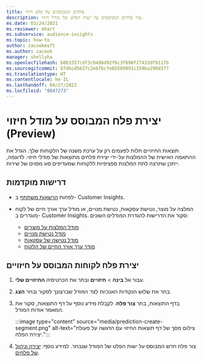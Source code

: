 ```yaml
---
title: פלחים המבוססים על פלט חיזוי
description: צור פלחים המבוססים על ישות הפלט של מודל חיזוי.
ms.date: 03/24/2021
ms.reviewer: mhart
ms.subservice: audience-insights
ms.topic: how-to
author: zacookmsft
ms.author: zacook
manager: shellyha
ms.openlocfilehash: b0b3357cdf3c049bd92f6c3f690f27433df9117b
ms.sourcegitcommit: b7dbcd5627c2ebfbcfe65589991c159ba290d377
ms.translationtype: HT
ms.contentlocale: he-IL
ms.lasthandoff: 04/27/2022
ms.locfileid: "8647273"
---
```

# <a name="create-a-segment-based-on-a-prediction-model-preview"></a>יצירת פלח המבוסס על מודל חיזוי (Preview)

תוצאות החיזויים חלות לפעמים רק על ערכת משנה של הלקוחות שלך. הגדל את ההתאמה האישית של ההמלצות על-ידי יצירת פלחים מתוצאות של מודלי חיזוי. לדוגמה, ייתכן שתרצה לתת המלצות ספציפיות ללקוחות שמעדיפים סוג מסוים של שירות. 

## <a name="prerequisites"></a>דרישות מוקדמות

- לפחות [הרשאות משתתף](permissions.md) ב- Customer Insights.

- המלצה על מוצר, נטישת עסקאות, נטישת מנויים, או מודל ערך אורך חיים של לקוח מוגדרים ב- Customer Insights. סקור את הדרישות להגדרת המודלים השונים:

  - [מודל המלצות על מוצרים](predict-product-recommendation.md)
  - [מודל נטישת מנויים](predict-subscription-churn.md)
  - [מודל נטישה של עסקאות](predict-transactional-churn.md)
  - [מודך ערך אורך החיים של הלקוח](predict-customer-lifetime-value.md)

## <a name="create-a-customer-segment-based-on-predictions"></a>יצירת פלח לקוחות המבוסס על חיזויים

1. עבור אל **בינה** > **חיזויים** ובחר את הכרטיסיה **החיזויים שלי**.

1. בחר את שלוש הנקודות האנכיות לצד המודל שברצונך לסקור ובחר **הצג**.

1. בדף התוצאות, בחר **צור פלח**. לקבלת מידע נוסף על דף התוצאות, סקור את המאמר אודות המודל.

   :::image type="content" source="media/prediction-create-segment.png" alt-text="צילום מסך של דף תוצאות החיזוי עם הדגשה על פעולת יצירת הפלח.":::

1. צור פלח חדש המבוסס על ישות הפלט של המודל שנבחר. למידע נוסף: [יצירה וניהול של פלחים](segments.md).